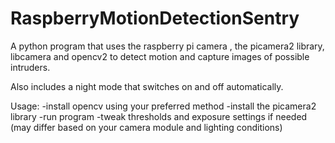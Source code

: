 # RaspberryMotionDetectionSentry
A python program that uses the raspberry pi camera , the picamera2 library, libcamera and opencv2 to detect motion and capture images of possible intruders.

Also includes a night mode that switches on and off automatically.

Usage: 
-install opencv using your preferred method
-install the picamera2 library
-run program
-tweak thresholds and exposure settings if needed (may differ based on your camera module and lighting conditions)
